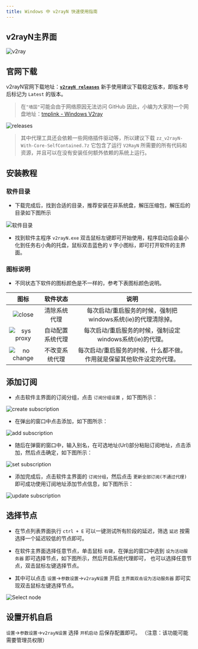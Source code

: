 ```yaml
---
title: Windows 中 v2rayN 快速使用指南
---
```


## v2rayN主界面

![v2ray](./img/image.png)

## 官网下载

v2rayN官网下载地址：[**`v2rayN releases`**](https://github.com/2dust/v2rayN/releases) 新手使用建议下载稳定版本，即版本号后标记为 `Latest` 的版本。

> 在`"墙国"`可能会由于网络原因无法访问 GitHub 因此，小编为大家附一个网盘地址：[tmplink - Windows V2ray](https://tmp.link/f/662f50c3e829c)

![releases](./img/Snipaste_2024-02-23_10-47-28.png)

> 其中代理工具还会依赖一些网络插件驱动等，所以建议下载 `zz_v2rayN-With-Core-SelfContained.7z`
> 它包含了运行 `V2RayN` 所需要的所有代码和资源，并且可以在没有安装任何额外依赖的系统上运行。

## 安装教程

### 软件目录

- 下载完成后，找到合适的目录，推荐安装在非系统盘，解压压缩包，解压后的目录如下图所示

![软件目录](./img/v2ray-software-catalog.png)

- 找到软件主程序 `v2rayN.exe` 双击鼠标左键即可开始使用，程序启动后会最小化到任务右小角的托盘，鼠标双击蓝色的 `V`
  字小图标，即可打开软件的主界面。

### 图标说明

- 不同状态下软件的图标颜色是不一样的，参考下表图标颜色说明。

|                  图标                  |     软件状态     |                                 说明                                  |
|:--------------------------------------:|:----------------:|:---------------------------------------------------------------------:|
|     ![close](./img/v2ray-close.png)     |   清除系统代理   |     每次启动/重启服务的时候，强制把windows系统(ie)的代理清除掉。      |
| ![sys proxy](./img/v2ray-sys-proxy.png) | 自动配置系统代理 |       每次启动/重启服务的时候，强制设定windows系统(ie)的代理。        |
| ![no change](./img/v2ray-nochange.png)  |  不改变系统代理  | 每次启动/重启服务的时候，什么都不做。作用就是保留其他软件设定的代理。 |

## 添加订阅

- 点击软件主界面的订阅分组，点击 `订阅分组设置` ，如下图所示：

![create subscription](./img/subscription-settings.png)

- 在弹出的窗口中点击添加，如下图所示：

![add subscription](./img/Add-subscription.png)

- 随后在弹窗的窗口中，输入别名，在可选地址(Url)部分粘贴订阅地址，点击添加，然后点击确定，如下图所示：

![set subscription](./img/Set-subscription.png)

- 添加完成后，点击软件主界面的 `订阅分组`，然后点击 `更新全部订阅(不通过代理)` 即可成功使用订阅地址添加节点信息，如下图所示：

![update subscription](./img/update.png)

## 选择节点

- 在节点列表界面执行 `ctrl + E` 可以一键测试所有阶段的延迟，筛选 `延迟` 按需选择一个延迟较低的节点即可。

- 在软件主界面选择任意节点，单击鼠标 `右键`，在弹出的窗口中选到 `设为活动服务器` 即可选择节点，如下图所示，然后开启系统代理即可，
  也可以选择任意节点，双击鼠标左键选择节点。

- 其中可以点击 `设置`->`参数设置`->`v2rayN设置` 开启 `主界面双击设为活动服务器` 即可实现双击鼠标左键选择节点。

![Select node](./img/Select-node.png)

## 设置开机自启

`设置`->`参数设置`->`v2rayN设置` 选择 `开机启动` 后保存配置即可。 （注意：该功能可能需要管理员权限）

